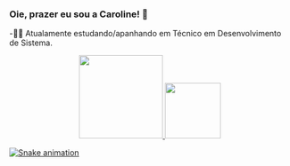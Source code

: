 ### Oie, prazer eu sou a Caroline! 👋

-👩‍💻 Atualamente estudando/apanhando em Técnico em Desenvolvimento de Sistema.

<div align="center">
  <a href="https://github.com/carolinedsr">
  <img height="150em" src="https://github-readme-stats.vercel.app/api?username=carolinedsr&show_icons=false&theme=dark&include_all_commits=true&count_private=true"/>
  <img height="100em" src="https://github-readme-stats.vercel.app/api/top-langs/?username=carolinedrs&layout=compact&langs_count=7&theme=dark"/>
</div>
  
![Snake animation](https://github.com/carolinedsr/carolinedsr/blob/output/github-contribution-grid-snake.svg)

